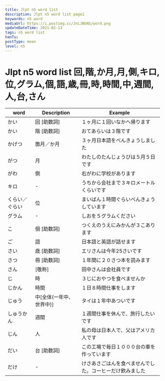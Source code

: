 ```yaml
---
title: Jlpt n5 word list
description: Jlpt n5 word list page1
keywords: n5 word
mediaUrl: https://i.postimg.cc/JnLJBbNS/word.png
updateDateTime: 2021-02-13
tags: n5 word list
hanTu:
postType: mean
level: n5
---
```


# Jlpt n5 word list 回,階,か月,月,側,キロ,位,グラム,個,語,歳,冊,時,時間,中,週間,人,台,さん
| word | Description | Example |
| --- | --- | --- |
| かい | 回 [助数詞] | １ヶ月に１回いなかへ帰ります |
| かい | 階 [助数詞] | おてあらいは３階です |
| かげつ | 箇月／か月 | ３ヶ月日本語をべんきょうしました |
| がつ | 月 | わたしのたんじょうびは５月５日です |
| がわ | 側 | 右がわに学校があります |
| キロ | - |うちから会社まで３キロメートルくらいです |
| くらい／ぐらい | 位 | まいばん１時間ぐらいべんきょうしています |
| グラム | - | しおを５グラムください |
| こ | 個 [助数詞] | つくえのうえにみかんが３こあります |
| ご | 語 | 日本語と英語が話せます |
| さい | 歳 [助数詞] | エリさんは今年25さいです |
| さつ | 冊 [助数詞] | １年間に２０さつ本を読みます |
| さん | [敬称] | 田中さんは会社員です |
| じ | 時 | ３じにおやつを食べませんか |
| じかん | 時間 | １日８時間仕事をします |
| じゅう | 中[全体(一年中、世界中)] | タイは１年中あついです |
| しゅうかん | 週間 | １週間仕事を休んで、旅行したいです |
| じん | 人 | 私の母は日本人で、父はアメリカ人です |
| だい | 台 [助数詞] | この工場で毎日１０００台の車を作っています |
| だけ | - | けさあさごはんを食べませんでした。コーヒーだけ飲みました |
